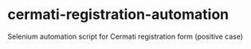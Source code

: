 # cermati-registration-automation
Selenium automation script for Cermati registration form (positive case)
